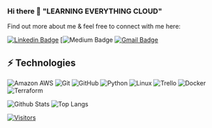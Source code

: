 ### Hi there 👋 "LEARNING EVERYTHING CLOUD"

<!-- Hi! I am Brandon Brown and Welcome to my GitHub page. My previous experience is in the SAAS/HCM EDI world, and know entering into the world of Devops/Cloud engineering. Excited to see what my future is going to be in the Cloud industry. -->

Find out more about me & feel free to connect with me here:

<!-- Replace the fields below with the information requested. Remember to remove the encapsulating <> characters. For spaces in names, use %20 (e.g. Broadus%20Palmer) -->

[![Linkedin Badge](https://img.shields.io/badge/-Brandon%20Brown-blue?style=flat-square&logo=Linkedin&logoColor=white&link=https://www.linkedin.com/in/brandon-brown-861a3595/)](https://www.linkedin.com/in/brandon-brown-861a3595/)
[![Medium Badge](https://img.shields.io/badge/Brandon%20brown-12100E?style=flat-square&logo=medium&logoColor=white&link=https://[[https://medium.com/@brandon_brown/)
[![Gmail Badge](https://img.shields.io/badge/-brandon_brown1116@yahoo.com-c14438?style=flat-square&logo=Gmail&logoColor=white&link=mailto:brandon_brown1116@yahoo.com)](mailto:brandon_brown1116@yahoo.com)

## ⚡ Technologies

<!-- Check out the Badges folder for more badges -->

![Amazon AWS](https://img.shields.io/badge/Amazon%20AWS-232F3E?style=flat-square&logo=amazon-aws)
![Git](https://img.shields.io/badge/-Git-black?style=flat-square&logo=git)
![GitHub](https://img.shields.io/badge/-GitHub-181717?style=flat-square&logo=github)
![Python](https://img.shields.io/badge/-Python-black?style=flat-square&logo=Python)
![Linux](https://img.shields.io/badge/Linux-FCC624?style=flat-square&logo=linux&logoColor=black)
![Trello](https://img.shields.io/badge/Trello-%23026AA7.svg?style=flat-square&logo=Trello&logoColor=white)
![Docker](https://img.shields.io/badge/docker-%230db7ed.svg?style=for-the-badge&logo=docker&logoColor=white)
![Terraform](https://img.shields.io/badge/terraform-%235835CC.svg?style=for-the-badge&logo=terraform&logoColor=white)

<!-- Replace the fields below with the information requested. Remember to remove the encapsulating <> characters. -->

![Github Stats](https://github-readme-stats.vercel.app/api?username=LevelUpInTech&count_private=true&show_icons=true&include_all_commits=true)
![Top Langs](https://github-readme-stats.vercel.app/api/top-langs/?username=LevelUpInTech&hide=TeX&layout=compact)


[![Visitors](https://api.visitorbadge.io/api/visitors?path=LevelUpInTech%2FLevelUpInTech&label=VISITORS&countColor=%23263759)](https://visitorbadge.io/status?path=LevelUpInTech%2FLevelUpInTech)
